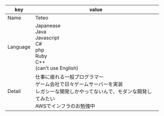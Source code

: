 
|key|value|
|-|-|
|Name|Teteo|
|Language|Japanease<br>Java<br>Javascript<br>C#<br>php<br>Ruby<br>C++<br>(can't use English)|
|Detail|仕事に疲れる一般プログラマー<br>ゲーム会社で日々ゲームサーバーを実装<br>レガシーな開発しかやってないんで、モダンな開発してみたい<br>AWSでインフラのお勉強中|


<!--
![glider_gun](https://user-images.githubusercontent.com/37464890/136650590-6d9c30b0-26d7-4e33-a3e1-e2e4a3f83e49.gif)
![Teteo's github stats](https://github-readme-stats.vercel.app/api?username=Teteo)
-->
